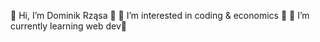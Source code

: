 👋 Hi, I’m Dominik Rząsa 👋
👀 I’m interested in coding & economics 👀
🌱 I’m currently learning web dev🌱
